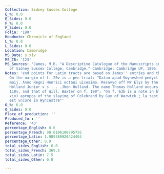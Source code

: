 ```yaml
---
Collection: Sidney Sussex College
E_%: 0.0
E_Sides: 0.0
F_%: 0.0
F_Sides: 0.0
Folia: '190'
Headnote: Chronicle of England
L_%: 0.0
L_Sides: 0.0
Location: Cambridge
MS_Date: s.xiv
MS_ID: '123'
MS_Sources: 'James, M.R. "A Descriptive Catalogue of the Manuscripts in the Library
  of Sidney Sussex College, Cambridge." Cambridge: Cambridge UP, 1895.'
Notes: 'end points for Latin tracts are based on James'' entries and therefore approximate;
  On the margin of f. 20v is a pen-trial: "Datum apud Swyneshed pedyct. Sexto die
  maij. Anno Regni Henrici octaui uicesimo. Resavyd off Mr Elys by the hand of Thomas
  Holland Junior v s . . .Jhon Hulland. The name Thomas Holland occurs on ff. 88v,
  110v, and that of Will. Baxter on f. 190"; "On f. 63b is a note in blacker ink (cent.
  xiv) apropos of the slaying of Colebrand by Guy of Warwick.; la test de cet colibraunt
  est vncore in Wyncestre"'
O_%: 0.0
O_Sides: 0.0
Place_of_production: ''
Produced_for: ''
Reference: '43'
percentage_English: 0.0
percentage_French: 98.0106100795756
percentage_Latin: 1.989389920424403
percentage_Other: 0.0
total_sides_English: 0.0
total_sides_French: 369.5
total_sides_Latin: 7.5
total_sides_Other: 0.0

---
```

